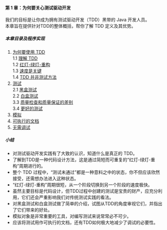 #### 第 1 章：为何要关心测试驱动开发 ####
我们的目标是让你成为拥有测试驱动开发（TDD）黑带的 Java 开发人员。    
本章旨在提供针对TDD的整体概括，帮你了解 TDD 定义及其优势。

##### 本章目录及程序实现 #####
1. [为何要使用 TDD](Course10WhyTDD.java)  
	1.1	[理解 TDD](Course11Understanding.java)  
	1.2	[红灯-绿灯-重构](Course12RedGreenRefactor.java)  
	1.3	[速度是关键](Course13SpeedIsKey.java)  
	1.4	[TDD 并非测试方法](Course14NotTesting.java) 
2.	[测试](Course20Testing.java)  
	2.1	[黑盒测试](Course21BlackBoxTesting.java)  
	2.2	[白盒测试](Course22WhiteBoxTesting.java)  
	3.3	[质量检查和质量保证的差别](Course23QCandQA.java)  
	3.4	[更好的测试](Course24BetterTests.java)  
3.	[模拟](Course3Mocking.java)
4.	[可执行的文档](Course4ExecutableDocument.java)
5.	[无需调试](Course5NoDebugging.java)   
    
##### 小结 #####
-	对测试驱动开发实践有了大致的认识，知道什么是真正的 TDD。
-	了解到TDD是一种代码设计方法，这是通过简短而可重复的“红灯-绿灯-重构”周期进行的。
-	整个 TDD 过程中，“测试未通过”都是一种意料之中的状态，你不但应该欣然接受，还需想办法进入这种状态。
-	“红灯-绿灯-重构”周期很短，从一个阶段切换到另一个阶段的速度极快。
-	虽然主要目标是代码设计，但TDD过程中创建的测试是宝贵的财产，应充分利用，它们还会严重影响我们对传统测试实践的看法。
-	对黑盒测试和白盒测试做了简单的介绍，试图从TDD的角度审视它们，并指出了它们带来的好处。
-	模拟对象是非常重要的工具，对编写测试来说常常必不可少。
-	应该将测试用作可执行的文档，还有TDD如何极大地减少了调试的必要性。
